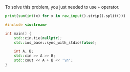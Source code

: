 To solve this problem, you just needed to use `+` operator.

```python
print(sum(int(x) for x in raw_input().strip().split()))
```

```cpp
#include <iostream>

int main() {
	std::cin.tie(nullptr);
	std::ios_base::sync_with_stdio(false);

	int A, B;
	std::cin >> A >> B;
	std::cout << A + B << '\n';
}
```
